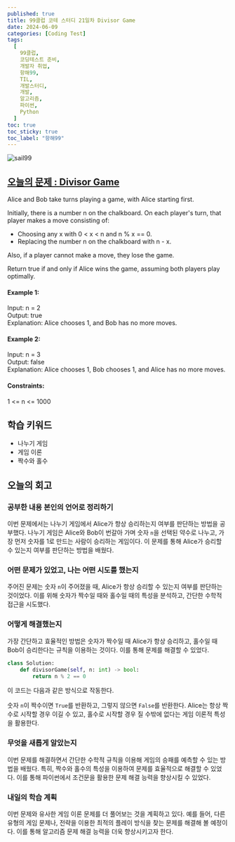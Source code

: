 ```yaml
---
published: true
title: 99클럽 코테 스터디 21일차 Divisor Game
date: 2024-06-09
categories: [Coding Test]
tags:
  [
    99클럽,
    코딩테스트 준비,
    개발자 취업,
    항해99,
    TIL,
    개발스터디,
    개발,
    알고리즘,
    파이썬,
    Python
  ]
toc: true
toc_sticky: true
toc_label: "항해99"
---
```


<img alt='sail99' src="https://github.com/dev-woody/dev-woody.github.io/assets/87690037/9acd8a60-ff3e-48fb-a317-38c699c8bf0e">

## [오늘의 문제 : Divisor Game](https://leetcode.com/problems/divisor-game/description/)

Alice and Bob take turns playing a game, with Alice starting first.

Initially, there is a number n on the chalkboard. On each player's turn, that player makes a move consisting of:

- Choosing any x with 0 < x < n and n % x == 0.
- Replacing the number n on the chalkboard with n - x.

Also, if a player cannot make a move, they lose the game.

Return true if and only if Alice wins the game, assuming both players play optimally.

#### Example 1:

Input: n = 2<br/>
Output: true<br/>
Explanation: Alice chooses 1, and Bob has no more moves.

#### Example 2:

Input: n = 3<br/>
Output: false<br/>
Explanation: Alice chooses 1, Bob chooses 1, and Alice has no more moves.

#### Constraints:

1 <= n <= 1000

## 학습 키워드

- 나누기 게임
- 게임 이론
- 짝수와 홀수

## 오늘의 회고

### 공부한 내용 본인의 언어로 정리하기

이번 문제에서는 나누기 게임에서 Alice가 항상 승리하는지 여부를 판단하는 방법을 공부했다. 나누기 게임은 Alice와 Bob이 번갈아 가며 숫자 `n`을 선택된 약수로 나누고, 가장 먼저 숫자를 1로 만드는 사람이 승리하는 게임이다. 이 문제를 통해 Alice가 승리할 수 있는지 여부를 판단하는 방법을 배웠다.

### 어떤 문제가 있었고, 나는 어떤 시도를 했는지

주어진 문제는 숫자 `n`이 주어졌을 때, Alice가 항상 승리할 수 있는지 여부를 판단하는 것이었다. 이를 위해 숫자가 짝수일 때와 홀수일 때의 특성을 분석하고, 간단한 수학적 접근을 시도했다.

### 어떻게 해결했는지

가장 간단하고 효율적인 방법은 숫자가 짝수일 때 Alice가 항상 승리하고, 홀수일 때 Bob이 승리한다는 규칙을 이용하는 것이다. 이를 통해 문제를 해결할 수 있었다.

```python
class Solution:
    def divisorGame(self, n: int) -> bool:
        return n % 2 == 0
```

이 코드는 다음과 같은 방식으로 작동한다.

숫자 `n`이 짝수이면 `True`를 반환하고, 그렇지 않으면 `False`를 반환한다.
Alice는 항상 짝수로 시작할 경우 이길 수 있고, 홀수로 시작할 경우 질 수밖에 없다는 게임 이론적 특성을 활용한다.

### 무엇을 새롭게 알았는지

이번 문제를 해결하면서 간단한 수학적 규칙을 이용해 게임의 승패를 예측할 수 있는 방법을 배웠다. 특히, 짝수와 홀수의 특성을 이용하여 문제를 효율적으로 해결할 수 있었다. 이를 통해 파이썬에서 조건문을 활용한 문제 해결 능력을 향상시킬 수 있었다.

### 내일의 학습 계획

이번 문제와 유사한 게임 이론 문제를 더 풀어보는 것을 계획하고 있다. 예를 들어, 다른 유형의 게임 문제나, 전략을 이용한 최적의 플레이 방식을 찾는 문제를 해결해 볼 예정이다. 이를 통해 알고리즘 문제 해결 능력을 더욱 향상시키고자 한다.
